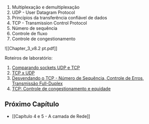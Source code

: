 1. Multiplexação e demultiplexação
2. UDP - User Datagram Protocol
3. Princípios da transferência confiável de dados
4. TCP - Transmission Control Protocol
5. Número de sequência
6. Controle de fluxo
7. Controle de congestionamento

![[Chapter_3_v8.2 pt.pdf]]

Roteiros de laboratório:

1. [Comparando sockets UDP e TCP](https://wiki.sj.ifsc.edu.br/index.php/RED29004-Laborat%C3%B3rios_com_Imunes#Comparando_sockets_UDP_e_TCP)
2. [TCP x UDP](https://wiki.sj.ifsc.edu.br/index.php/RED29004-Laborat%C3%B3rios_com_Imunes#TCP_x_UDP)
3. [Desvendando o TCP - Número de Sequência, Controle de Erros, Transmissão Full-Duplex](https://wiki.sj.ifsc.edu.br/index.php/RED29004-Laborat%C3%B3rios_com_Imunes#Desvendando_o_TCP_-_N.C3.BAmero_de_Sequ.C3.AAncia.2C_Controle_de_Erros.2C_Transmiss.C3.A3o_Full-Duplex)
4. [TCP: Controle de congestionamento e equidade](https://wiki.sj.ifsc.edu.br/index.php/RED29004-Laborat%C3%B3rios_com_Imunes#TCP:_Controle_de_congestionamento_e_equidade)
## Próximo Capítulo
- [[Capítulo 4 e 5 - A camada de Rede]] 